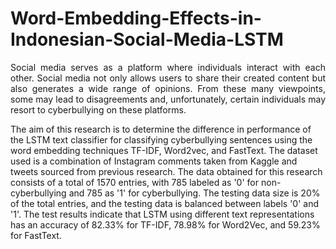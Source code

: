 # Word-Embedding-Effects-in-Indonesian-Social-Media-LSTM
<p style="text-align: justify;">
Social media serves as a platform where individuals interact with each other. Social media not only allows users to share their created content but also generates a wide range of opinions. From these many viewpoints, some may lead to disagreements and, unfortunately, certain individuals may resort to cyberbullying on these platforms. 

The aim of this research is to determine the difference in performance of the LSTM text classifier for classifying cyberbullying sentences using the word embedding techniques TF-IDF, Word2vec, and FastText. The dataset used is a combination of Instagram comments taken from Kaggle and tweets sourced from previous research. The data obtained for this research consists of a total of 1570 entries, with 785 labeled as '0' for non-cyberbullying and 785 as '1' for cyberbullying. The testing data size is 20% of the total entries, and the testing data is balanced between labels '0' and '1'. The test results indicate that LSTM using different text representations has an accuracy of 82.33% for TF-IDF, 78.98% for Word2Vec, and 59.23% for FastText.
</p>
